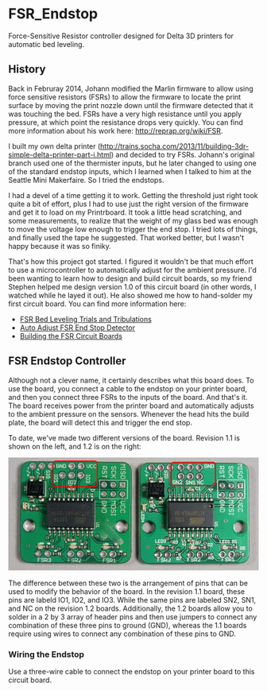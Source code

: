 FSR_Endstop
===========

Force-Sensitive Resistor controller designed for Delta 3D printers for automatic bed leveling.


## History
Back in Februray 2014, Johann modified the Marlin firmware to allow using force sensitive resistors (FSRs) to allow the firmware to locate the print surface by moving the print nozzle down until the firmware detected that it was touching the bed. FSRs have a very high resistance until you apply pressure, at which point the resistance drops very quickly. You can find more information about his work here: http://reprap.org/wiki/FSR.

I built my own delta printer (http://trains.socha.com/2013/11/building-3dr-simple-delta-printer-part-i.html) and decided to try FSRs. Johann's original branch used one of the thermister inputs, but he later changed to using one of the standard endstop inputs, which I learned when I talked to him at the Seattle Mini Makerfaire. So I tried the endstops.

I had a devel of a time getting it to work. Getting the threshold just right took quite a bit of effort, plus I had to use just the right version of the firmware and get it to load on my Printrboard. It took a little head scratching, and some measurements, to realize that the weight of my glass bed was enough to move the voltage low enough to trigger the end stop. I tried lots of things, and finally used the tape he suggested. That worked better, but I wasn't happy because it was so finiky.

That's how this project got started. I figured it wouldn't be that much effort to use a microcontroller to automatically adjust for the ambient pressure. I'd been wanting to learn how to design and build circuit boards, so my friend Stephen helped me design version 1.0 of this circuit board (in other words, I watched while he layed it out). He also showed me how to hand-solder my first circuit board. You can find more information here:

* [FSR Bed Leveling Trials and Tribulations](http://trains.socha.com/2014/05/fsr-bed-leveling-trials-and-tribulations.html?showComment=1400160705176)
* [Auto Adjust FSR End Stop Detector](http://trains.socha.com/2014/05/auto-adjust-fsr-end-stop-detector.html?showComment=1399251889736)
* [Building the FSR Circuit Boards](http://trains.socha.com/2014/07/building-fsr-circuit-boards.html)

## FSR Endstop Controller
Although not a clever name, it certainly describes what this board does. To use the board, you connect a cable to the endstop on your printer board, and then you connect three FSRs to the inputs of the board. And that's it. The board receives power from the printer board and automatically adjusts to the ambient pressure on the sensors. Whenever the head hits the build plate, the board will detect this and trigger the end stop.

To date, we've made two different versions of the board. Revision 1.1 is shown on the left, and 1.2 is on the right:

![Board Versions](https://github.com/JohnSL/FSR_Endstop/raw/master/Photos/P7131966_Cropped_1000_Marked.jpg)

The difference between these two is the arrangement of pins that can be used to modify the behavior of the board. In the revision 1.1 board, these pins are labeld IO1, IO2, and IO3. While the same pins are labeled SN2, SN1, and NC on the revision 1.2 boards. Additionally, the 1.2 boards allow you to solder in a 2 by 3 array of header pins and then use jumpers to connect any combination of these three pins to ground (GND), whereas the 1.1 boards require using wires to connect any combination of these pins to GND.

### Wiring the Endstop
Use a three-wire cable to connect the endstop on your printer board to this circuit board. 
